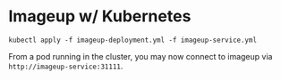 # Imageup w/ Kubernetes

```
kubectl apply -f imageup-deployment.yml -f imageup-service.yml
```

From a pod running in the cluster, you may now connect to imageup via
`http://imageup-service:31111`.
